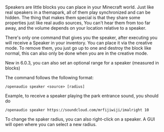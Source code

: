 Speakers are little blocks you can place in your Minecraft world. Just like real speakers in a themapark, all of them play synchronized and can be hidden. The thing that makes them special is that they share some properties just like real audio sources, You can't hear them from too far away, and the volume depends on your location relative to a speaker.

There's only one command that gives you the speaker, after executing you will receive a Speaker in your inventory. You can place it via the creative mode. To remove them, you just go up to one and destroy the block like normal, this can also only be done when you are in the creative mode.

New in 6.0.3, you can also set an optional range for a speaker (measured in blocks)

The command follows the following format:
```
/openaudio speaker <source> [radius]
```

Example, to receive a speaker playing the park entrance sound, you should do
```
/openaudio speaker https://soundcloud.com/mrfijiwiji/imalright 10
```
To change the spaker radius, you can also right-click on a speaker. A GUI will open where you can select a new radius.